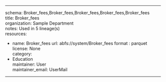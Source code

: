 


---  
schema: Broker_fees,Broker_fees,Broker_fees,Broker_fees,Broker_fees  
title: Broker_fees  
organization: Sample Department  
notes: Used in 5 lineage(s)  
resources:  
  - name: Broker_fees 
    url: abfs://system/Broker_fees 
    format : parquet  
license: None  
category:
  - Education  
maintainer: User  
maintainer_email: UserMail  
---